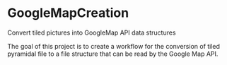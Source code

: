 # GoogleMapCreation
Convert tiled pictures into GoogleMap API data structures

The goal of this project is to create a workflow for the conversion of tiled pyramidal file to a file structure that can be read by the Google Map API.
